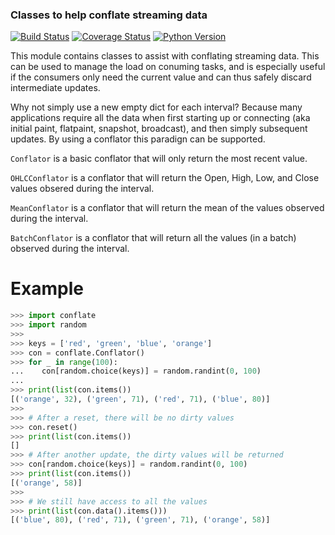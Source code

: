 ### Classes to help conflate streaming data

[![Build Status](https://travis-ci.org/christianreimer/conflate.svg?branch=master)](https://travis-ci.org/christianreimer/conflate)  [![Coverage Status](https://coveralls.io/repos/github/christianreimer/conflate/badge.svg?branch=master)](https://coveralls.io/github/christianreimer/conflate?branch=master)  [![Python Version](https://img.shields.io/badge/python-3.6-blue.svg)](https://img.shields.io/badge/python-3.6-blue.svg)

This module contains classes to assist with conflating streaming data. This can
be used to manage the load on conuming tasks, and is especially useful if the
consumers only need the current value and can thus safely discard intermediate
updates.

Why not simply use a new empty dict for each interval? Because many applications require 
all the data when first starting up or connecting (aka initial paint, flatpaint, snapshot, broadcast), and then simply subsequent updates. By using a conflator this paradign can be supported.

```Conflator``` is a basic conflator that will only return the most recent value.

```OHLCConflator``` is a conflator that will return the Open, High, Low, and Close
values obsered during the interval.

```MeanConflator``` is a conflator that will return the mean of the values observed
during the interval.

```BatchConflator``` is a conflator that will return all the values (in a batch)
observed during the interval.

# Example
```python
>>> import conflate
>>> import random
>>>
>>> keys = ['red', 'green', 'blue', 'orange']
>>> con = conflate.Conflator()
>>> for _ in range(100):
...    con[random.choice(keys)] = random.randint(0, 100)
...
>>> print(list(con.items())
[('orange', 32), ('green', 71), ('red', 71), ('blue', 80)]
>>>
>>> # After a reset, there will be no dirty values
>>> con.reset()
>>> print(list(con.items())
[]
>>> # After another update, the dirty values will be returned
>>> con[random.choice(keys)] = random.randint(0, 100)
>>> print(list(con.items())
[('orange', 58)]
>>>
>>> # We still have access to all the values
>>> print(list(con.data().items()))
[('blue', 80), ('red', 71), ('green', 71), ('orange', 58)]
```
